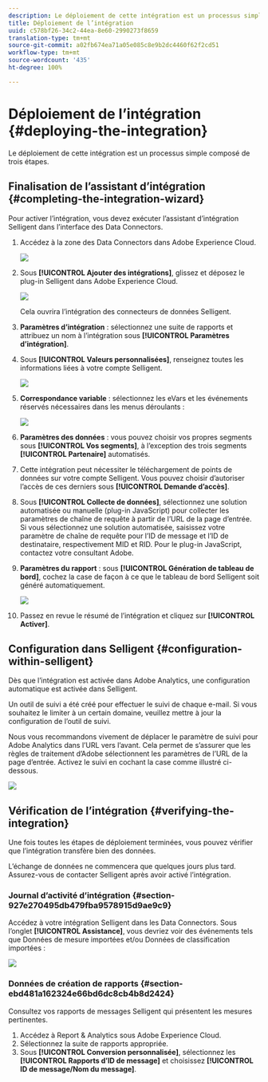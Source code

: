 ```yaml
---
description: Le déploiement de cette intégration est un processus simple composé de trois étapes.
title: Déploiement de l’intégration
uuid: c578bf26-34c2-44ea-8e60-2990273f8659
translation-type: tm+mt
source-git-commit: a02fb674ea71a05e085c8e9b2dc4460f62f2cd51
workflow-type: tm+mt
source-wordcount: '435'
ht-degree: 100%

---
```



# Déploiement de l’intégration {#deploying-the-integration}

Le déploiement de cette intégration est un processus simple composé de trois étapes.

## Finalisation de l’assistant d’intégration {#completing-the-integration-wizard}

Pour activer l’intégration, vous devez exécuter l’assistant d’intégration Selligent dans l’interface des Data Connectors.

1. Accédez à la zone des Data Connectors dans Adobe Experience Cloud.

   ![](assets/selligent-data_connectors.png)

1. Sous **[!UICONTROL Ajouter des intégrations]**, glissez et déposez le plug-in Selligent dans Adobe Experience Cloud.

   ![](assets/selligent-add_integration.png)

   Cela ouvrira l’intégration des connecteurs de données Selligent.

1. **Paramètres d’intégration** : sélectionnez une suite de rapports et attribuez un nom à l’intégration sous **[!UICONTROL Paramètres d’intégration]**.

1. Sous **[!UICONTROL Valeurs personnalisées]**, renseignez toutes les informations liées à votre compte Selligent.

   ![](assets/selligent-general_settings.png)

1. **Correspondance variable** : sélectionnez les eVars et les événements réservés nécessaires dans les menus déroulants :

   ![](assets/selligent-variables.png)

1. **Paramètres des données** : vous pouvez choisir vos propres segments sous **[!UICONTROL Vos segments]**, à l’exception des trois segments **[!UICONTROL Partenaire]** automatisés.

1. Cette intégration peut nécessiter le téléchargement de points de données sur votre compte Selligent. Vous pouvez choisir d’autoriser l’accès de ces derniers sous **[!UICONTROL Demande d’accès]**.
1. Sous **[!UICONTROL Collecte de données]**, sélectionnez une solution automatisée ou manuelle (plug-in JavaScript) pour collecter les paramètres de chaîne de requête à partir de l’URL de la page d’entrée. Si vous sélectionnez une solution automatisée, saisissez votre paramètre de chaîne de requête pour l’ID de message et l’ID de destinataire, respectivement MID et RID. Pour le plug-in JavaScript, contactez votre consultant Adobe.
1. **Paramètres du rapport** : sous **[!UICONTROL Génération de tableau de bord]**, cochez la case de façon à ce que le tableau de bord Selligent soit généré automatiquement.

   ![](assets/selligent-report_settings.png)

1. Passez en revue le résumé de l’intégration et cliquez sur **[!UICONTROL Activer]**.

## Configuration dans Selligent {#configuration-within-selligent}

Dès que l’intégration est activée dans Adobe Analytics, une configuration automatique est activée dans Selligent.

Un outil de suivi a été créé pour effectuer le suivi de chaque e-mail. Si vous souhaitez le limiter à un certain domaine, veuillez mettre à jour la configuration de l’outil de suivi.

Nous vous recommandons vivement de déplacer le paramètre de suivi pour Adobe Analytics dans l’URL vers l’avant. Cela permet de s’assurer que les règles de traitement d’Adobe sélectionnent les paramètres de l’URL de la page d’entrée. Activez le suivi en cochant la case comme illustré ci-dessous.

![](assets/selligent-tracker.png)

## Vérification de l’intégration {#verifying-the-integration}

Une fois toutes les étapes de déploiement terminées, vous pouvez vérifier que l’intégration transfère bien des données.

L’échange de données ne commencera que quelques jours plus tard. Assurez-vous de contacter Selligent après avoir activé l’intégration.

### Journal d’activité d’intégration {#section-927e270495db479fba9578915d9ae9c9}

Accédez à votre intégration Selligent dans les Data Connectors. Sous l’onglet **[!UICONTROL Assistance]**, vous devriez voir des événements tels que Données de mesure importées et/ou Données de classification importées :

![](assets/selligent-verifying.png)

### Données de création de rapports {#section-ebd481a162324e66bd6dc8cb4b8d2424}

Consultez vos rapports de messages Selligent qui présentent les mesures pertinentes.

1. Accédez à Report &amp; Analytics sous Adobe Experience Cloud.
1. Sélectionnez la suite de rapports appropriée.
1. Sous **[!UICONTROL Conversion personnalisée]**, sélectionnez les **[!UICONTROL Rapports d’ID de message]** et choisissez **[!UICONTROL ID de message/Nom du message]**.
